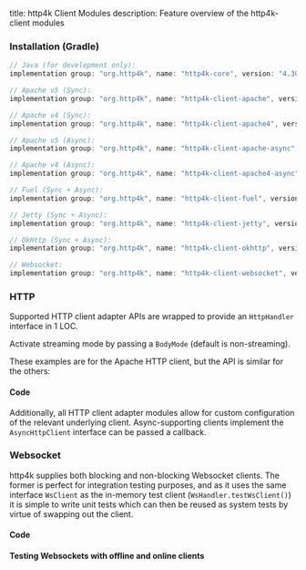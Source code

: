 title: http4k Client Modules
description: Feature overview of the http4k-client modules

### Installation (Gradle)

```groovy
// Java (for development only):
implementation group: "org.http4k", name: "http4k-core", version: "4.30.9.0"

// Apache v5 (Sync): 
implementation group: "org.http4k", name: "http4k-client-apache", version: "4.30.9.0"

// Apache v4 (Sync): 
implementation group: "org.http4k", name: "http4k-client-apache4", version: "4.30.9.0"

// Apache v5 (Async): 
implementation group: "org.http4k", name: "http4k-client-apache-async", version: "4.30.9.0"

// Apache v4 (Async): 
implementation group: "org.http4k", name: "http4k-client-apache4-async", version: "4.30.9.0"

// Fuel (Sync + Async): 
implementation group: "org.http4k", name: "http4k-client-fuel", version: "4.30.9.0"

// Jetty (Sync + Async): 
implementation group: "org.http4k", name: "http4k-client-jetty", version: "4.30.9.0"

// OkHttp (Sync + Async): 
implementation group: "org.http4k", name: "http4k-client-okhttp", version: "4.30.9.0"

// Websocket: 
implementation group: "org.http4k", name: "http4k-client-websocket", version: "4.30.9.0"
```

### HTTP
Supported HTTP client adapter APIs are wrapped to provide an `HttpHandler` interface in 1 LOC.

Activate streaming mode by passing a `BodyMode` (default is non-streaming).

These examples are for the Apache HTTP client, but the API is similar for the others:

#### Code [<img class="octocat"/>](https://github.com/http4k/http4k/blob/master/src/docs/guide/reference/clients/example_http.kt)

<script src="https://gist-it.appspot.com/https://github.com/http4k/http4k/blob/master/src/docs/guide/reference/clients/example_http.kt"></script>

Additionally, all HTTP client adapter modules allow for custom configuration of the relevant underlying client. Async-supporting clients implement the `AsyncHttpClient` interface can be passed a callback.

### Websocket
http4k supplies both blocking and non-blocking Websocket clients. The former is perfect for integration testing purposes, and as it uses the same interface `WsClient` as the in-memory test client (`WsHandler.testWsClient()`) it is simple to write unit tests which can then be reused as system tests by virtue of swapping out the client.

#### Code [<img class="octocat"/>](https://github.com/http4k/http4k/blob/master/src/docs/guide/reference/clients/example_websocket.kt)

<script src="https://gist-it.appspot.com/https://github.com/http4k/http4k/blob/master/src/docs/guide/reference/clients/example_websocket.kt"></script>

#### Testing Websockets with offline and online clients [<img class="octocat"/>](https://github.com/http4k/http4k/blob/master/src/docs/guide/reference/clients/TestingWebsockets.kt)

<script src="https://gist-it.appspot.com/https://github.com/http4k/http4k/blob/master/src/docs/guide/reference/clients/TestingWebsockets.kt"></script>
